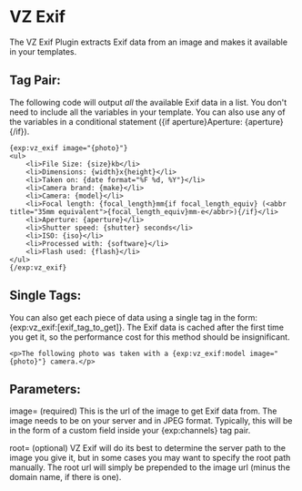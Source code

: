 VZ Exif
=======

The VZ Exif Plugin extracts Exif data from an image and makes it available in your templates.

Tag Pair:
---------

The following code will output <em>all</em> the available Exif data in a list. You don't need to include all the variables in your template. You can also use any of the variables in a conditional statement ({if aperture}Aperture: {aperture}{/if}).

	{exp:vz_exif image="{photo}"}
	<ul>
		<li>File Size: {size}kb</li>
		<li>Dimensions: {width}x{height}</li>
		<li>Taken on: {date format="%F %d, %Y"}</li>
		<li>Camera brand: {make}</li>
		<li>Camera: {model}</li>
		<li>Focal length: {focal_length}mm{if focal_length_equiv} (<abbr title="35mm equivalent">{focal_length_equiv}mm-e</abbr>){/if}</li>
		<li>Aperture: {aperture}</li>
		<li>Shutter speed: {shutter} seconds</li>
		<li>ISO: {iso}</li>
		<li>Processed with: {software}</li>
		<li>Flash used: {flash}</li>
	</ul>
	{/exp:vz_exif}

Single Tags:
------------

You can also get each piece of data using a single tag in the form: {exp:vz_exif:[exif_tag_to_get]}. The Exif data is cached after the first time you get it, so the performance cost for this method should be insignificant.

	<p>The following photo was taken with a {exp:vz_exif:model image="{photo}"} camera.</p>

Parameters:
-----------

image= (required)
This is the url of the image to get Exif data from. The image needs to be on your server and in JPEG format. Typically, this will be in the form of a custom field inside your {exp:channels} tag pair.

root= (optional)
VZ Exif will do its best to determine the server path to the image you give it, but in some cases you may want to specify the root path manually. The root url will simply be prepended to the image url (minus the domain name, if there is one).